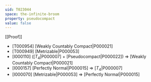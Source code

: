 ```yaml
---
uid: T023044
space: the-infinite-broom
property: pseudocompact
value: false
---
```

[[Proof]]

* [T000954] [Weakly Countably Compact|P000021]
* [T000949] [Metrizable|P000053]
* [I000110] ([$T_4$|P000007] + [Pseudocompact|P000022]) => [Weakly Countably Compact|P000021]
* [I000157] [Perfectly Normal|P000015] => [$T_4$|P000007]
* [I000070] [Metrizable|P000053] => [Perfectly Normal|P000015]

